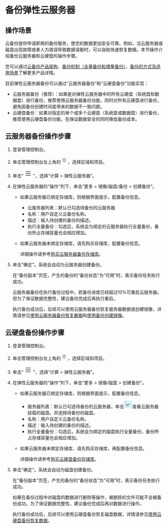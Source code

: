 # 备份弹性云服务器<a name="ecs_03_1502"></a>

## 操作场景<a name="section1650061192010"></a>

云备份提供申请即用的备份服务，使您的数据更加安全可靠。例如，当云服务器或磁盘出现故障或者人为错误导致数据误删时，可以自助快速恢复数据。本节操作介绍备份云服务器和云硬盘的操作步骤。

您可以通过[云备份产品架构](云备份概述.md#section10399144613501)、[备份机制（全量备份和增量备份）](云备份概述.md#section696712594578)、[备份的方式及适用场景](云备份概述.md#section533362013)了解更多产品详情。

目前弹性云服务器备份可以通过“云服务器备份”和“云硬盘备份”功能实现：

-   云服务器备份（推荐）：如果是对弹性云服务器中的所有云硬盘（系统盘和数据盘）进行备份，推荐使用云服务器备份功能，同时对所有云硬盘进行备份，避免因备份创建时间差带来的数据不一致问题。
-   云硬盘备份：如果对指定的单个或多个云硬盘（系统盘或数据盘）进行备份，推荐使用云硬盘备份功能，在保证数据安全的同时降低备份成本。

## 云服务器备份操作步骤<a name="section1685231310443"></a>

1.  登录管理控制台。
2.  单击管理控制台左上角的![](figures/icon-region.png)，选择区域和项目。
3.  单击“![](figures/service-list.jpg)”，选择“计算 \> 弹性云服务器”。
4.  在弹性云服务器的“操作”列下，单击“更多 \> 镜像/磁盘/备份 \> 创建备份”。
    -   如果云服务器已绑定存储库，则根据界面提示，配置备份信息。
        -   云服务器列表：默认已勾选待备份的云服务器
        -   名称：用户自定义云备份名称。
        -   描述：输入待创建的备份的描述。
        -   执行全量备份：勾选后，系统会为绑定的云服务器执行全量备份，备份所占存储容量也会相应增加。

    -   如果云服务器未绑定存储库，请先购买存储库，配置备份信息。

        详细操作请参考[购买云服务器备份存储库](https://support.huaweicloud.com/qs-cbr/cbr_02_0003.html)。

5.  单击“确定”。系统会自动为云服务器创建备份。

    在“备份副本”页签，产生的备份的“备份状态”为“可用”时，表示备份任务执行成功。

    云服务器备份在执行备份过程中，若备份进度已经超过10%可重启云服务器。但为了保证数据完整性，建议备份完成后再执行重启。

    执行备份成功后，后续可以使用云服务器备份恢复服务器数据或创建镜像，详情请参见[使用云服务器备份恢复数据](https://support.huaweicloud.com/usermanual-cbr/cbr_03_0032.html)和[使用备份创建镜像](https://support.huaweicloud.com/usermanual-cbr/cbr_03_0016.html)。


## 云硬盘备份操作步骤<a name="section7890518132019"></a>

1.  登录管理控制台。
2.  单击管理控制台左上角的![](figures/icon-region.png)，选择区域和项目。
3.  单击“![](figures/service-list.jpg)”，选择“计算 \> 弹性云服务器”。
4.  在弹性云服务器的“操作”列下，单击“更多 \> 镜像/磁盘 \> 创建备份”。
    -   如果云服务器已绑定存储库，则根据界面提示，配置备份信息。
        -   服务器列表：默认已勾选待备份的云服务器，单击![](figures/zh-cn_image_0000001128656892.png)查看云服务器挂载的磁盘。并选择待备份的磁盘。
        -   名称：用户自定义云备份名称。
        -   描述：输入待创建的备份的描述。
        -   执行全量备份：勾选后，系统会为绑定的磁盘执行全量备份，备份所占存储容量也会相应增加。

    -   如果云服务器未绑定存储库，请先购买存储库，再配置备份信息。

        详细操作请参考[购买云硬盘备份存储库](https://support.huaweicloud.com/qs-cbr/cbr_02_0004.html)。

5.  单击“确定”。系统会自动为磁盘创建备份。

    在“备份副本”页签，产生的备份的“备份状态”为“可用”时，表示备份任务执行成功。

    如果在备份过程中对磁盘的数据进行删除等操作，被删除的文件可能不会被备份成功。为了保证数据完整性，建议备份完成后再对数据进行操作。

    执行备份成功后，后续可以使用云硬盘备份恢复磁盘数据，详情请参见[使用云硬盘备份恢复数据](https://support.huaweicloud.com/usermanual-cbr/cbr_03_0033.html)。


